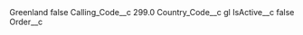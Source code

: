 <?xml version="1.0" encoding="UTF-8"?>
<CustomMetadata xmlns="http://soap.sforce.com/2006/04/metadata" xmlns:xsi="http://www.w3.org/2001/XMLSchema-instance" xmlns:xsd="http://www.w3.org/2001/XMLSchema">
    <label>Greenland</label>
    <protected>false</protected>
    <values>
        <field>Calling_Code__c</field>
        <value xsi:type="xsd:double">299.0</value>
    </values>
    <values>
        <field>Country_Code__c</field>
        <value xsi:type="xsd:string">gl</value>
    </values>
    <values>
        <field>IsActive__c</field>
        <value xsi:type="xsd:boolean">false</value>
    </values>
    <values>
        <field>Order__c</field>
        <value xsi:nil="true"/>
    </values>
</CustomMetadata>
